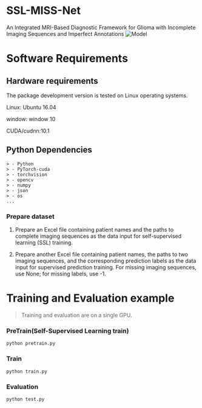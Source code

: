 # SSL-MISS-Net
An Integrated MRI-Based Diagnostic Framework for Glioma with Incomplete Imaging Sequences and Imperfect Annotations
![Model](./fig1.png)

# Software Requirements

## Hardware requirements

The package development version is tested on Linux operating systems.

Linux: Ubuntu 16.04

window: window 10 

CUDA/cudnn:10.1

## Python Dependencies
```
> - Python
> - PyTorch-cuda
> - torchvision
> - opencv
> - numpy
> - json
> - os
...
```
### Prepare dataset

1. Prepare an Excel file containing patient names and the paths to complete imaging sequences as the data input for self-supervised learning (SSL) training.

2. Prepare another Excel file containing patient names, the paths to two imaging sequences, and the corresponding prediction labels as the data input for supervised prediction training. For missing imaging sequences, use None; for missing labels, use -1.

# Training and Evaluation example

> Training and evaluation are on a single GPU.

### PreTrain(Self-Supervised Learning train)

```
python pretrain.py
```
### Train

```
python train.py
```

### Evaluation
```
python test.py
```
